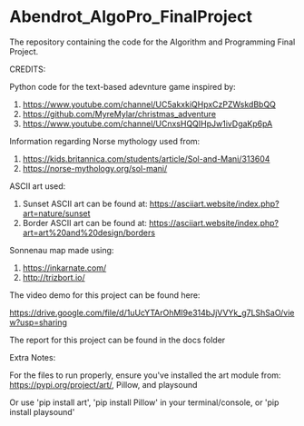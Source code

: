 # Abendrot_AlgoPro_FinalProject

The repository containing the code for the Algorithm and Programming Final Project.

CREDITS:

Python code for the text-based adevnture game inspired by:
1. https://www.youtube.com/channel/UC5akxkiQHpxCzPZWskdBbQQ
2. https://github.com/MyreMylar/christmas_adventure
3. https://www.youtube.com/channel/UCnxsHQQIHpJw1ivDgaKp6pA

Information regarding Norse mythology used from:
1. https://kids.britannica.com/students/article/Sol-and-Mani/313604
2. https://norse-mythology.org/sol-mani/

ASCII art used:
1. Sunset ASCII art can be found at: https://asciiart.website/index.php?art=nature/sunset
2. Border ASCII art can be found at: https://asciiart.website/index.php?art=art%20and%20design/borders

Sonnenau map made using:
1. https://inkarnate.com/
2. http://trizbort.io/

The video demo for this project can be found here:

https://drive.google.com/file/d/1uUcYTArOhMI9e314bJjVVYk_g7LShSaO/view?usp=sharing

The report for this project can be found in the docs folder

Extra Notes:

For the files to run properly, ensure you've installed the art module from: https://pypi.org/project/art/, Pillow, and playsound

Or use 'pip install art', 'pip install Pillow' in your terminal/console, or 'pip install playsound'




